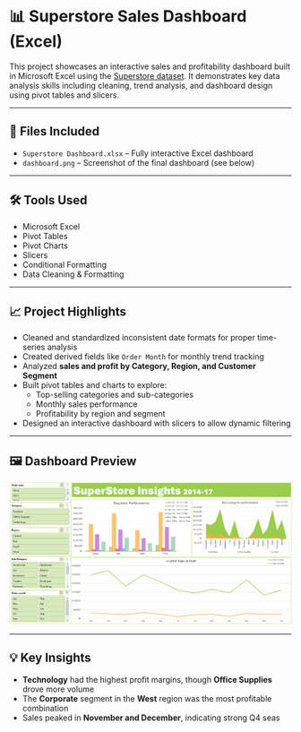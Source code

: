 # 📊 Superstore Sales Dashboard (Excel)

This project showcases an interactive sales and profitability dashboard built in Microsoft Excel using the [Superstore dataset](https://www.kaggle.com/datasets/vivek468/superstore-dataset-final). It demonstrates key data analysis skills including cleaning, trend analysis, and dashboard design using pivot tables and slicers.

---

## 📂 Files Included

- `Superstore Dashboard.xlsx` – Fully interactive Excel dashboard
- `dashboard.png` – Screenshot of the final dashboard (see below)

---

## 🛠 Tools Used

- Microsoft Excel
- Pivot Tables
- Pivot Charts
- Slicers
- Conditional Formatting
- Data Cleaning & Formatting

---

## 📈 Project Highlights

- Cleaned and standardized inconsistent date formats for proper time-series analysis
- Created derived fields like `Order Month` for monthly trend tracking
- Analyzed **sales and profit by Category, Region, and Customer Segment**
- Built pivot tables and charts to explore:
  - Top-selling categories and sub-categories
  - Monthly sales performance
  - Profitability by region and segment
- Designed an interactive dashboard with slicers to allow dynamic filtering

---

## 🖼️ Dashboard Preview

![Superstore Dashboard](SuperStoreDashboard.png)

---

## 💡 Key Insights

- **Technology** had the highest profit margins, though **Office Supplies** drove more volume
- The **Corporate** segment in the **West** region was the most profitable combination
- Sales peaked in **November and December**, indicating strong Q4 seas
